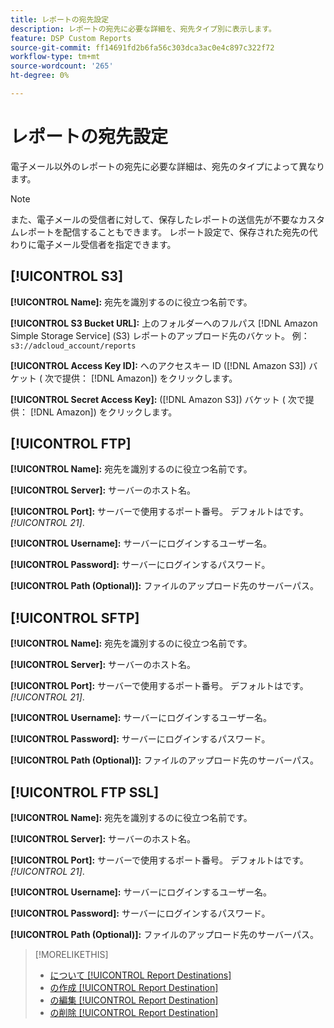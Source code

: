 ```yaml
---
title: レポートの宛先設定
description: レポートの宛先に必要な詳細を、宛先タイプ別に表示します。
feature: DSP Custom Reports
source-git-commit: ff14691fd2b6fa56c303dca3ac0e4c897c322f72
workflow-type: tm+mt
source-wordcount: '265'
ht-degree: 0%

---
```



# レポートの宛先設定

電子メール以外のレポートの宛先に必要な詳細は、宛先のタイプによって異なります。

>[!NOTE]
>
> また、電子メールの受信者に対して、保存したレポートの送信先が不要なカスタムレポートを配信することもできます。 レポート設定で、保存された宛先の代わりに電子メール受信者を指定できます。

## [!UICONTROL S3]

**[!UICONTROL Name]:** 宛先を識別するのに役立つ名前です。

**[!UICONTROL S3 Bucket URL]:** 上のフォルダーへのフルパス [!DNL Amazon Simple Storage Service] (S3) レポートのアップロード先のバケット。 例： `s3://adcloud_account/reports`

**[!UICONTROL Access Key ID]:** へのアクセスキー ID ([!DNL Amazon S3]) バケット ( 次で提供： [!DNL Amazon]) をクリックします。

**[!UICONTROL Secret Access Key]:** ([!DNL Amazon S3]) バケット ( 次で提供： [!DNL Amazon]) をクリックします。

## [!UICONTROL FTP]

**[!UICONTROL Name]:** 宛先を識別するのに役立つ名前です。

**[!UICONTROL Server]:** サーバーのホスト名。

**[!UICONTROL Port]:** サーバーで使用するポート番号。 デフォルトはです。 *[!UICONTROL 21]*.

**[!UICONTROL Username]:** サーバーにログインするユーザー名。

**[!UICONTROL Password]:** サーバーにログインするパスワード。

**[!UICONTROL Path (Optional)]:** ファイルのアップロード先のサーバーパス。

## [!UICONTROL SFTP]

**[!UICONTROL Name]:** 宛先を識別するのに役立つ名前です。

**[!UICONTROL Server]:** サーバーのホスト名。

**[!UICONTROL Port]:** サーバーで使用するポート番号。 デフォルトはです。 *[!UICONTROL 21]*.

**[!UICONTROL Username]:** サーバーにログインするユーザー名。

**[!UICONTROL Password]:** サーバーにログインするパスワード。

**[!UICONTROL Path (Optional)]:** ファイルのアップロード先のサーバーパス。

## [!UICONTROL FTP SSL]

**[!UICONTROL Name]:** 宛先を識別するのに役立つ名前です。

**[!UICONTROL Server]:** サーバーのホスト名。

**[!UICONTROL Port]:** サーバーで使用するポート番号。 デフォルトはです。 *[!UICONTROL 21]*.

**[!UICONTROL Username]:** サーバーにログインするユーザー名。

**[!UICONTROL Password]:** サーバーにログインするパスワード。

**[!UICONTROL Path (Optional)]:** ファイルのアップロード先のサーバーパス。

>[!MORELIKETHIS]
>
>* [について [!UICONTROL Report Destinations]](/help/dsp/reports/report-destinations/report-destination-about.md)
>* [の作成 [!UICONTROL Report Destination]](/help/dsp/reports/report-destinations/report-destination-create.md)
>* [の編集 [!UICONTROL Report Destination]](/help/dsp/reports/report-destinations/report-destination-edit.md)
>* [の削除 [!UICONTROL Report Destination]](/help/dsp/reports/report-destinations/report-destination-delete.md)

